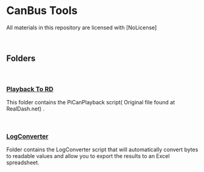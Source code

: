 # **CanBus Tools**


All materials in this repository are licensed with [NoLicense]


&nbsp;
## **Folders**

&nbsp;
### **[Playback To RD](./Playback_to_RD/)**
This folder contains the PiCanPlayback script( Original file found at RealDash.net) .



&nbsp;
### **[LogConverter](./Converters/)**
Folder contains the LogConverter script that will automatically convert bytes to readable values and allow you to export the results to an Excel spreadsheet. 
